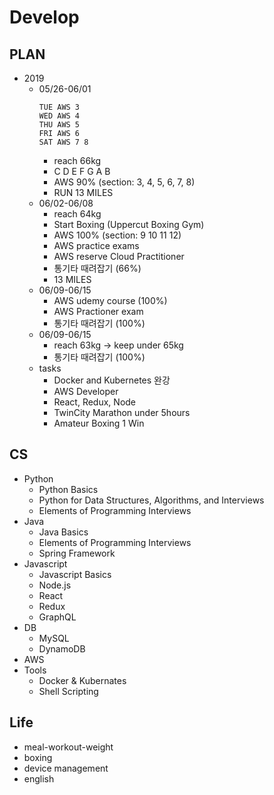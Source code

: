 # Develop

## PLAN
* 2019
  * 05/26-06/01
    ```
    TUE AWS 3
    WED AWS 4
    THU AWS 5
    FRI AWS 6
    SAT AWS 7 8
    ```
    * reach 66kg
    * C D E F G A B
    * AWS 90% (section: 3, 4, 5, 6, 7, 8)
    * RUN 13 MILES
  * 06/02-06/08
    * reach 64kg
    * Start Boxing (Uppercut Boxing Gym)
    * AWS 100% (section: 9 10 11 12)
    * AWS practice exams
    * AWS reserve Cloud Practitioner
    * 통기타 때려잡기 (66%)
    * 13 MILES
  * 06/09-06/15
    * AWS udemy course (100%)
    * AWS Practioner exam
    * 통기타 때려잡기 (100%)
  * 06/09-06/15
    * reach 63kg -> keep under 65kg
    * 통기타 때려잡기 (100%)
  * tasks
    * Docker and Kubernetes 완강
    * AWS Developer
    * React, Redux, Node
    * TwinCity Marathon under 5hours
    * Amateur Boxing 1 Win

## CS
* Python
  * Python Basics
  * Python for Data Structures, Algorithms, and Interviews
  * Elements of Programming Interviews
* Java
  * Java Basics
  * Elements of Programming Interviews
  * Spring Framework
* Javascript
  * Javascript Basics
  * Node.js
  * React
  * Redux
  * GraphQL
* DB
  * MySQL
  * DynamoDB
* AWS
* Tools
  * Docker & Kubernates
  * Shell Scripting
  
## Life
* meal-workout-weight
* boxing
* device management
* english
